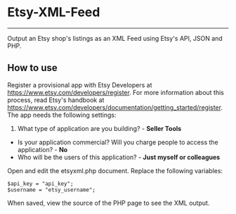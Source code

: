 # Etsy-XML-Feed
----------
Output an Etsy shop's listings as an XML Feed using Etsy's API, JSON and PHP.

How to use
----------

Register a provisional app with Etsy Developers at https://www.etsy.com/developers/register. For more information about this process, read Etsy's handbook at https://www.etsy.com/developers/documentation/getting_started/register. The app needs the following settings:

1. What type of application are you building? - **Seller Tools**
- Is your application commercial? Will you charge people to access the application? - **No**
- Who will be the users of this application? - **Just myself or colleagues**

Open and edit the etsyxml.php document. Replace the following variables:

    $api_key = "api_key";
    $username = "etsy_username";

When saved, view the source of the PHP page to see the XML output.
